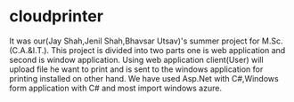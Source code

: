 cloudprinter
============
It was our(Jay Shah,Jenil Shah,Bhavsar Utsav)'s summer project for M.Sc.(C.A.&I.T.).
This project is divided into two parts one is web application and second is window application.
Using web application client(User) will upload file he want to print and is sent to the windows application for printing installed on other hand.
We have used Asp.Net with C#,Windows form application with C# and most import windows azure.
